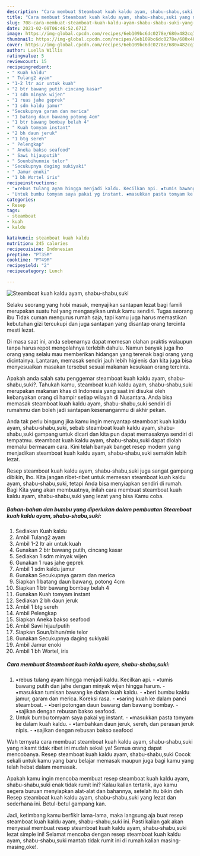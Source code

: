 ```yaml
---
description: "Cara membuat Steamboat kuah kaldu ayam, shabu-shabu,suki yang nikmat Untuk Jualan"
title: "Cara membuat Steamboat kuah kaldu ayam, shabu-shabu,suki yang nikmat Untuk Jualan"
slug: 708-cara-membuat-steamboat-kuah-kaldu-ayam-shabu-shabu-suki-yang-nikmat-untuk-jualan
date: 2021-02-08T06:46:52.671Z
image: https://img-global.cpcdn.com/recipes/6eb109bc6dc0278e/680x482cq70/steamboat-kuah-kaldu-ayam-shabu-shabusuki-foto-resep-utama.jpg
thumbnail: https://img-global.cpcdn.com/recipes/6eb109bc6dc0278e/680x482cq70/steamboat-kuah-kaldu-ayam-shabu-shabusuki-foto-resep-utama.jpg
cover: https://img-global.cpcdn.com/recipes/6eb109bc6dc0278e/680x482cq70/steamboat-kuah-kaldu-ayam-shabu-shabusuki-foto-resep-utama.jpg
author: Luella Willis
ratingvalue: 5
reviewcount: 15
recipeingredient:
- " Kuah kaldu"
- " Tulang2 ayam"
- "1-2 ltr air untuk kuah"
- "2 btr bawang putih cincang kasar"
- "1 sdm minyak wijen"
- "1 ruas jahe geprek"
- "1 sdm kaldu jamur"
- "Secukupnya garam dan merica"
- "1 batang daun bawang potong 4cm"
- "1 btr bawang bombay belah 4"
- " Kuah tomyam instant"
- "2 bh daun jeruk"
- "1 btg sereh"
- " Pelengkap"
- " Aneka bakso seafood"
- " Sawi hijauputih"
- " Sounbihunmie telor"
- "Secukupnya daging sukiyaki"
- " Jamur enoki"
- "1 bh Wortel iris"
recipeinstructions:
- "▪️rebus tulang ayam hingga menjadi kaldu. Kecilkan api. ▪️tumis bawang putih dan jahe dengan minyak wijen hingga harum. ▪️masukkan tumisan bawang ke dalam kuah kaldu. ▪️beri bumbu kaldu jamur, garam dan merica. Koreksi rasa. ▪️saring kuah ke dalam panci steamboat. ▪️beri potongan daun bawang dan bawang bombay. ▪️sajikan dengan rebusan bakso seafood."
- "Untuk bumbu tomyam saya pakai yg instant. ▪️masukkan pasta tomyam ke dalam kuah kaldu. ▪️tambahkan daun jeruk, sereh, dan perasan jeruk nipis. ▪️sajikan dengan rebusan bakso seafood"
categories:
- Resep
tags:
- steamboat
- kuah
- kaldu

katakunci: steamboat kuah kaldu 
nutrition: 245 calories
recipecuisine: Indonesian
preptime: "PT35M"
cooktime: "PT49M"
recipeyield: "2"
recipecategory: Lunch

---
```



![Steamboat kuah kaldu ayam, shabu-shabu,suki](https://img-global.cpcdn.com/recipes/6eb109bc6dc0278e/680x482cq70/steamboat-kuah-kaldu-ayam-shabu-shabusuki-foto-resep-utama.jpg)

Selaku seorang yang hobi masak, menyajikan santapan lezat bagi famili merupakan suatu hal yang mengasyikan untuk kamu sendiri. Tugas seorang ibu Tidak cuman mengurus rumah saja, tapi kamu juga harus memastikan kebutuhan gizi tercukupi dan juga santapan yang disantap orang tercinta mesti lezat.

Di masa  saat ini, anda sebenarnya dapat memesan olahan praktis walaupun tanpa harus repot mengolahnya terlebih dahulu. Namun banyak juga lho orang yang selalu mau memberikan hidangan yang terenak bagi orang yang dicintainya. Lantaran, memasak sendiri jauh lebih higienis dan kita juga bisa menyesuaikan masakan tersebut sesuai makanan kesukaan orang tercinta. 



Apakah anda salah satu penggemar steamboat kuah kaldu ayam, shabu-shabu,suki?. Tahukah kamu, steamboat kuah kaldu ayam, shabu-shabu,suki merupakan makanan khas di Indonesia yang saat ini disukai oleh kebanyakan orang di hampir setiap wilayah di Nusantara. Anda bisa memasak steamboat kuah kaldu ayam, shabu-shabu,suki sendiri di rumahmu dan boleh jadi santapan kesenanganmu di akhir pekan.

Anda tak perlu bingung jika kamu ingin menyantap steamboat kuah kaldu ayam, shabu-shabu,suki, sebab steamboat kuah kaldu ayam, shabu-shabu,suki gampang untuk dicari dan kita pun dapat memasaknya sendiri di tempatmu. steamboat kuah kaldu ayam, shabu-shabu,suki dapat diolah memalui bermacam cara. Kini telah banyak banget resep modern yang menjadikan steamboat kuah kaldu ayam, shabu-shabu,suki semakin lebih lezat.

Resep steamboat kuah kaldu ayam, shabu-shabu,suki juga sangat gampang dibikin, lho. Kita jangan ribet-ribet untuk memesan steamboat kuah kaldu ayam, shabu-shabu,suki, tetapi Anda bisa menyiapkan sendiri di rumah. Bagi Kita yang akan membuatnya, inilah cara membuat steamboat kuah kaldu ayam, shabu-shabu,suki yang lezat yang bisa Kamu coba.

<!--inarticleads1-->

##### Bahan-bahan dan bumbu yang diperlukan dalam pembuatan Steamboat kuah kaldu ayam, shabu-shabu,suki:

1. Sediakan  Kuah kaldu
1. Ambil  Tulang2 ayam
1. Ambil 1-2 ltr air untuk kuah
1. Gunakan 2 btr bawang putih, cincang kasar
1. Sediakan 1 sdm minyak wijen
1. Gunakan 1 ruas jahe geprek
1. Ambil 1 sdm kaldu jamur
1. Gunakan Secukupnya garam dan merica
1. Siapkan 1 batang daun bawang, potong 4cm
1. Siapkan 1 btr bawang bombay belah 4
1. Gunakan  Kuah tomyam instant
1. Sediakan 2 bh daun jeruk
1. Ambil 1 btg sereh
1. Ambil  Pelengkap
1. Siapkan  Aneka bakso seafood
1. Ambil  Sawi hijau/putih
1. Siapkan  Soun/bihun/mie telor
1. Gunakan Secukupnya daging sukiyaki
1. Ambil  Jamur enoki
1. Ambil 1 bh Wortel, iris




<!--inarticleads2-->

##### Cara membuat Steamboat kuah kaldu ayam, shabu-shabu,suki:

1. ▪️rebus tulang ayam hingga menjadi kaldu. Kecilkan api. - ▪️tumis bawang putih dan jahe dengan minyak wijen hingga harum. - ▪️masukkan tumisan bawang ke dalam kuah kaldu. - ▪️beri bumbu kaldu jamur, garam dan merica. Koreksi rasa. - ▪️saring kuah ke dalam panci steamboat. - ▪️beri potongan daun bawang dan bawang bombay. - ▪️sajikan dengan rebusan bakso seafood.
1. Untuk bumbu tomyam saya pakai yg instant. - ▪️masukkan pasta tomyam ke dalam kuah kaldu. - ▪️tambahkan daun jeruk, sereh, dan perasan jeruk nipis. - ▪️sajikan dengan rebusan bakso seafood




Wah ternyata cara membuat steamboat kuah kaldu ayam, shabu-shabu,suki yang nikamt tidak ribet ini mudah sekali ya! Semua orang dapat mencobanya. Resep steamboat kuah kaldu ayam, shabu-shabu,suki Cocok sekali untuk kamu yang baru belajar memasak maupun juga bagi kamu yang telah hebat dalam memasak.

Apakah kamu ingin mencoba membuat resep steamboat kuah kaldu ayam, shabu-shabu,suki enak tidak rumit ini? Kalau kalian tertarik, ayo kamu segera buruan menyiapkan alat-alat dan bahannya, setelah itu bikin deh Resep steamboat kuah kaldu ayam, shabu-shabu,suki yang lezat dan sederhana ini. Betul-betul gampang kan. 

Jadi, ketimbang kamu berfikir lama-lama, maka langsung aja buat resep steamboat kuah kaldu ayam, shabu-shabu,suki ini. Pasti kalian gak akan menyesal membuat resep steamboat kuah kaldu ayam, shabu-shabu,suki lezat simple ini! Selamat mencoba dengan resep steamboat kuah kaldu ayam, shabu-shabu,suki mantab tidak rumit ini di rumah kalian masing-masing,oke!.

